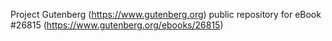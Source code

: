 Project Gutenberg (https://www.gutenberg.org) public repository for eBook #26815 (https://www.gutenberg.org/ebooks/26815)
